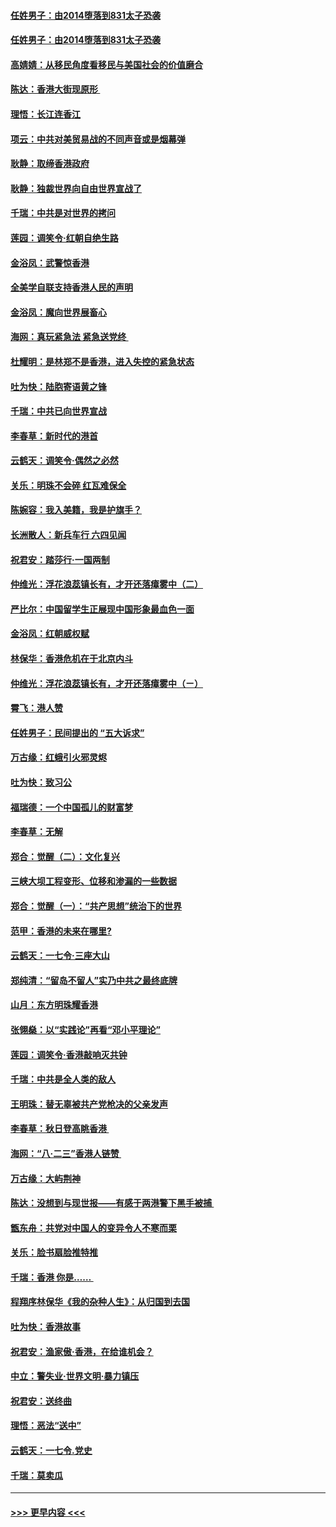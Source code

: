 #### [任姓男子：由2014堕落到831太子恐袭](../pages/nsc993/n11497326.md?t=09040255) 
#### [任姓男子：由2014堕落到831太子恐袭](../pages/nsc993/n11496683.md?t=09040255) 
#### [高婧婧：从移民角度看移民与美国社会的价值磨合](../pages/nsc993/n11495757.md?t=09040255) 
#### [陈达：香港大街现原形 ](../pages/nsc993/n11495441.md?t=09040255) 
#### [理悟：长江连香江](../pages/nsc993/n11495377.md?t=09040255) 
#### [项云：中共对美贸易战的不同声音或是烟幕弹](../pages/nsc993/n11494929.md?t=09040255) 
#### [耿静：取缔香港政府](../pages/nsc993/n11494218.md?t=09040255) 
#### [耿静：独裁世界向自由世界宣战了](../pages/nsc993/n11494190.md?t=09040255) 
#### [千瑞：中共是对世界的拷问](../pages/nsc993/n11493021.md?t=09040255) 
#### [莲园：调笑令‧红朝自绝生路](../pages/nsc993/n11493011.md?t=09040255) 
#### [金浴凤：武警惊香港](../pages/nsc993/n11492994.md?t=09040255) 
#### [全美学自联支持香港人民的声明](../pages/nsc993/n11492630.md?t=09040255) 
#### [金浴凤：魔向世界展畜心](../pages/nsc993/n11492599.md?t=09040255) 
#### [海网：真玩紧急法 紧急送党终 ](../pages/nsc993/n11492535.md?t=09040255) 
#### [杜耀明：是林郑不是香港，进入失控的紧急状态](../pages/nsc993/n11491420.md?t=09040255) 
#### [吐为快：陆胞寄语黄之锋](../pages/nsc993/n11491117.md?t=09040255) 
#### [千瑞：中共已向世界宣战](../pages/nsc993/n11490123.md?t=09040255) 
#### [李春草：新时代的港首](../pages/nsc993/n11489864.md?t=09040255) 
#### [云鹤天：调笑令·偶然之必然](../pages/nsc993/n11489701.md?t=09040255) 
#### [关乐：明珠不会碎 红瓦难保全](../pages/nsc993/n11489647.md?t=09040255) 
#### [陈婉容：我入美籍，我是护旗手？](../pages/nsc993/n11487908.md?t=09040255) 
#### [长洲散人：新兵车行 六四见闻](../pages/nsc993/n11487729.md?t=09040255) 
#### [祝君安：踏莎行‧一国两制](../pages/nsc993/n11487699.md?t=09040255) 
#### [仲维光：浮花浪蕊镇长有，才开还落瘴雾中（二）](../pages/nsc993/n11483286.md?t=09040255) 
#### [严比尔：中国留学生正展现中国形象最血色一面](../pages/nsc993/n11485145.md?t=09040255) 
#### [金浴凤：红朝威权赋](../pages/nsc993/n11485191.md?t=09040255) 
#### [林保华：香港危机在于北京内斗](../pages/nsc993/n11484593.md?t=09040255) 
#### [仲维光：浮花浪蕊镇长有，才开还落瘴雾中（ㄧ）](../pages/nsc993/n11483259.md?t=09040255) 
#### [霄飞：港人赞](../pages/nsc993/n11482957.md?t=09040255) 
#### [任姓男子：民间提出的 “五大诉求”](../pages/nsc993/n11482897.md?t=09040255) 
#### [万古缘：红蛾引火邪灵烬](../pages/nsc993/n11482886.md?t=09040255) 
#### [吐为快：致习公](../pages/nsc993/n11482867.md?t=09040255) 
#### [福瑞德：一个中国孤儿的财富梦](../pages/nsc993/n11482817.md?t=09040255) 
#### [李春草：无解](../pages/nsc993/n11482791.md?t=09040255) 
#### [郑合：觉醒（二）：文化复兴](../pages/nsc993/n11478025.md?t=09040255) 
#### [三峡大坝工程变形、位移和渗漏的一些数据](../pages/nsc993/n11478232.md?t=09040255) 
#### [郑合：觉醒（一）：“共产思想”统治下的世界](../pages/nsc993/n11477663.md?t=09040255) 
#### [范甲：香港的未来在哪里?](../pages/nsc993/n11477249.md?t=09040255) 
#### [云鹤天：一七令·三座大山](../pages/nsc993/n11477192.md?t=09040255) 
#### [郑纯清：“留岛不留人”实乃中共之最终底牌](../pages/nsc993/n11476160.md?t=09040255) 
#### [山月：东方明珠耀香港](../pages/nsc993/n11476077.md?t=09040255) 
#### [张翎燊：以“实践论”再看“邓小平理论”](../pages/nsc993/n11475733.md?t=09040255) 
#### [莲园：调笑令‧香港敲响灭共钟](../pages/nsc993/n11475723.md?t=09040255) 
#### [千瑞：中共是全人类的敌人](../pages/nsc993/n11475329.md?t=09040255) 
#### [王明珠：替无辜被共产党枪决的父亲发声](../pages/nsc993/n11474570.md?t=09040255) 
#### [李春草：秋日登高眺香港 ](../pages/nsc993/n11474491.md?t=09040255) 
#### [海网：“八·二三”香港人链赞 ](../pages/nsc993/n11474538.md?t=09040255) 
#### [万古缘：大屿荆神](../pages/nsc993/n11474401.md?t=09040255) 
#### [陈达：没想到与现世报——有感于两港警下黑手被捕 ](../pages/nsc993/n11472557.md?t=09040255) 
#### [甑东舟：共党对中国人的变异令人不寒而栗](../pages/nsc993/n11472496.md?t=09040255) 
#### [关乐：脸书扇脸推特推](../pages/nsc993/n11472488.md?t=09040255) 
#### [千瑞：香港  你是…… ](../pages/nsc993/n11472459.md?t=09040255) 
#### [程翔序林保华《我的杂种人生》：从归国到去国](../pages/nsc993/n11472369.md?t=09040255) 
#### [吐为快：香港故事](../pages/nsc993/n11471931.md?t=09040255) 
#### [祝君安：渔家傲‧香港，在给谁机会？](../pages/nsc993/n11469718.md?t=09040255) 
#### [中立：警失业‧世界文明‧暴力镇压](../pages/nsc993/n11467566.md?t=09040255) 
#### [祝君安：送终曲](../pages/nsc993/n11467546.md?t=09040255) 
#### [理悟：恶法“送中”](../pages/nsc993/n11467290.md?t=09040255) 
#### [云鹤天：一七令.党史](../pages/nsc993/n11464122.md?t=09040255) 
#### [千瑞：莫卖瓜](../pages/nsc993/n11463014.md?t=09040255) 

----
#### [ >>> 更早内容 <<< ](../indexes/nsc993-earlier.md)
